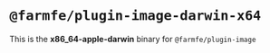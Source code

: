 # `@farmfe/plugin-image-darwin-x64`

This is the **x86_64-apple-darwin** binary for `@farmfe/plugin-image`
